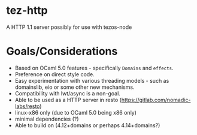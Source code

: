 # tez-http
A HTTP 1.1 server possibly for use with tezos-node

# Goals/Considerations
- Based on OCaml 5.0 features - specifically `Domains` and `effects`.
- Preference on direct style code.
- Easy experimentation with various threading models - such as domainslib, eio or some other new mechanisms.
- Compatibility with lwt/async is a non-goal.
- Able to be used as a HTTP server in resto (https://gitlab.com/nomadic-labs/resto)
- linux-x86 only (due to OCaml 5.0 being x86 only) 
- minimal dependencies (?)
- Able to build on (4.12+domains or perhaps 4.14+domains?)
